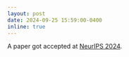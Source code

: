 ```yaml
---
layout: post
date: 2024-09-25 15:59:00-0400
inline: true
---
```


A paper got accepted at [NeurIPS 2024](https://nips.cc/).
